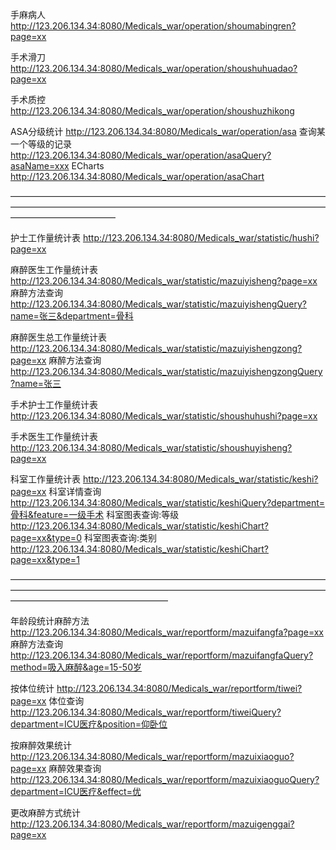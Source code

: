 手麻病人 http://123.206.134.34:8080/Medicals_war/operation/shoumabingren?page=xx

手术滑刀 http://123.206.134.34:8080/Medicals_war/operation/shoushuhuadao?page=xx

手术质控 http://123.206.134.34:8080/Medicals_war/operation/shoushuzhikong

ASA分级统计 http://123.206.134.34:8080/Medicals_war/operation/asa
	查询某一个等级的记录 http://123.206.134.34:8080/Medicals_war/operation/asaQuery?asaName=xxx
	ECharts http://123.206.134.34:8080/Medicals_war/operation/asaChart

————————————————————————————————————————————————————————————————————————————————————

护士工作量统计表 http://123.206.134.34:8080/Medicals_war/statistic/hushi?page=xx

麻醉医生工作量统计表 http://123.206.134.34:8080/Medicals_war/statistic/mazuiyisheng?page=xx
	麻醉方法查询  http://123.206.134.34:8080/Medicals_war/statistic/mazuiyishengQuery?name=张三&department=骨科

麻醉医生总工作量统计表 http://123.206.134.34:8080/Medicals_war/statistic/mazuiyishengzong?page=xx
	麻醉方法查询  http://123.206.134.34:8080/Medicals_war/statistic/mazuiyishengzongQuery?name=张三

手术护士工作量统计表 http://123.206.134.34:8080/Medicals_war/statistic/shoushuhushi?page=xx

手术医生工作量统计表 http://123.206.134.34:8080/Medicals_war/statistic/shoushuyisheng?page=xx

科室工作量统计表 http://123.206.134.34:8080/Medicals_war/statistic/keshi?page=xx
	科室详情查询 http://123.206.134.34:8080/Medicals_war/statistic/keshiQuery?department=骨科&feature=一级手术
		科室图表查询:等级 http://123.206.134.34:8080/Medicals_war/statistic/keshiChart?page=xx&type=0
		科室图表查询:类别 http://123.206.134.34:8080/Medicals_war/statistic/keshiChart?page=xx&type=1

——————————————————————————————————————————————————————————————————————————————————————————

年龄段统计麻醉方法 http://123.206.134.34:8080/Medicals_war/reportform/mazuifangfa?page=xx
	麻醉方法查询 http://123.206.134.34:8080/Medicals_war/reportform/mazuifangfaQuery?method=吸入麻醉&age=15-50岁

按体位统计 http://123.206.134.34:8080/Medicals_war/reportform/tiwei?page=xx
	体位查询 http://123.206.134.34:8080/Medicals_war/reportform/tiweiQuery?department=ICU医疗&position=仰卧位

按麻醉效果统计 http://123.206.134.34:8080/Medicals_war/reportform/mazuixiaoguo?page=xx
	麻醉效果查询 http://123.206.134.34:8080/Medicals_war/reportform/mazuixiaoguoQuery?department=ICU医疗&effect=优

更改麻醉方式统计 http://123.206.134.34:8080/Medicals_war/reportform/mazuigenggai?page=xx



